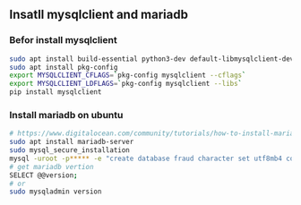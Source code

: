 ## Insatll mysqlclient and mariadb


### Befor install mysqlclient
```bash
sudo apt install build-essential python3-dev default-libmysqlclient-dev 
sudo apt install pkg-config
export MYSQLCLIENT_CFLAGS=`pkg-config mysqlclient --cflags`
export MYSQLCLIENT_LDFLAGS=`pkg-config mysqlclient --libs`
pip install mysqlclient
```

### Install mariadb on ubuntu
```bash
# https://www.digitalocean.com/community/tutorials/how-to-install-mariadb-on-ubuntu-20-04
sudo apt install mariadb-server
sudo mysql_secure_installation
mysql -uroot -p***** -e "create database fraud character set utf8mb4 collate utf8mb4_unicode_ci;"
# get mariadb vertion
SELECT @@version;
# or
sudo mysqladmin version
```

